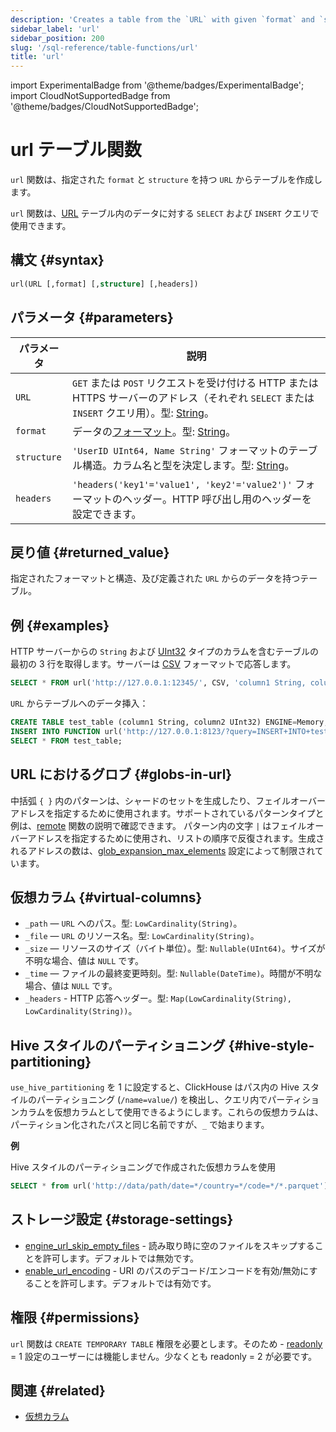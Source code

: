 ```yaml
---
description: 'Creates a table from the `URL` with given `format` and `structure`'
sidebar_label: 'url'
sidebar_position: 200
slug: '/sql-reference/table-functions/url'
title: 'url'
---
```


import ExperimentalBadge from '@theme/badges/ExperimentalBadge';
import CloudNotSupportedBadge from '@theme/badges/CloudNotSupportedBadge';


# url テーブル関数

`url` 関数は、指定された `format` と `structure` を持つ `URL` からテーブルを作成します。

`url` 関数は、[URL](../../engines/table-engines/special/url.md) テーブル内のデータに対する `SELECT` および `INSERT` クエリで使用できます。

## 構文 {#syntax}

```sql
url(URL [,format] [,structure] [,headers])
```

## パラメータ {#parameters}

| パラメータ   | 説明                                                                                                                                              |
|--------------|--------------------------------------------------------------------------------------------------------------------------------------------------|
| `URL`        | `GET` または `POST` リクエストを受け付ける HTTP または HTTPS サーバーのアドレス（それぞれ `SELECT` または `INSERT` クエリ用）。型: [String](../../sql-reference/data-types/string.md)。 |
| `format`     | データの[フォーマット](/sql-reference/formats)。型: [String](../../sql-reference/data-types/string.md)。                                                   |
| `structure`  | `'UserID UInt64, Name String'` フォーマットのテーブル構造。カラム名と型を決定します。型: [String](../../sql-reference/data-types/string.md)。     |
| `headers`    | `'headers('key1'='value1', 'key2'='value2')'` フォーマットのヘッダー。HTTP 呼び出し用のヘッダーを設定できます。                                               |

## 戻り値 {#returned_value}

指定されたフォーマットと構造、及び定義された `URL` からのデータを持つテーブル。

## 例 {#examples}

HTTP サーバーからの `String` および [UInt32](../../sql-reference/data-types/int-uint.md) タイプのカラムを含むテーブルの最初の 3 行を取得します。サーバーは [CSV](../../interfaces/formats.md#csv) フォーマットで応答します。

```sql
SELECT * FROM url('http://127.0.0.1:12345/', CSV, 'column1 String, column2 UInt32', headers('Accept'='text/csv; charset=utf-8')) LIMIT 3;
```

`URL` からテーブルへのデータ挿入：

```sql
CREATE TABLE test_table (column1 String, column2 UInt32) ENGINE=Memory;
INSERT INTO FUNCTION url('http://127.0.0.1:8123/?query=INSERT+INTO+test_table+FORMAT+CSV', 'CSV', 'column1 String, column2 UInt32') VALUES ('http interface', 42);
SELECT * FROM test_table;
```

## URL におけるグロブ {#globs-in-url}

中括弧 `{ }` 内のパターンは、シャードのセットを生成したり、フェイルオーバーアドレスを指定するために使用されます。サポートされているパターンタイプと例は、[remote](remote.md#globs-in-addresses) 関数の説明で確認できます。
パターン内の文字 `|` はフェイルオーバーアドレスを指定するために使用され、リストの順序で反復されます。生成されるアドレスの数は、[glob_expansion_max_elements](../../operations/settings/settings.md#glob_expansion_max_elements) 設定によって制限されています。

## 仮想カラム {#virtual-columns}

- `_path` — `URL` へのパス。型: `LowCardinality(String)`。
- `_file` — `URL` のリソース名。型: `LowCardinality(String)`。
- `_size` — リソースのサイズ（バイト単位）。型: `Nullable(UInt64)`。サイズが不明な場合、値は `NULL` です。
- `_time` — ファイルの最終変更時刻。型: `Nullable(DateTime)`。時間が不明な場合、値は `NULL` です。
- `_headers` - HTTP 応答ヘッダー。型: `Map(LowCardinality(String), LowCardinality(String))`。

## Hive スタイルのパーティショニング {#hive-style-partitioning}

`use_hive_partitioning` を 1 に設定すると、ClickHouse はパス内の Hive スタイルのパーティショニング (`/name=value/`) を検出し、クエリ内でパーティションカラムを仮想カラムとして使用できるようにします。これらの仮想カラムは、パーティション化されたパスと同じ名前ですが、`_` で始まります。

**例**

Hive スタイルのパーティショニングで作成された仮想カラムを使用

```sql
SELECT * from url('http://data/path/date=*/country=*/code=*/*.parquet') where _date > '2020-01-01' and _country = 'Netherlands' and _code = 42;
```

## ストレージ設定 {#storage-settings}

- [engine_url_skip_empty_files](/operations/settings/settings.md#engine_url_skip_empty_files) - 読み取り時に空のファイルをスキップすることを許可します。デフォルトでは無効です。
- [enable_url_encoding](/operations/settings/settings.md#enable_url_encoding) - URI のパスのデコード/エンコードを有効/無効にすることを許可します。デフォルトでは有効です。

## 権限 {#permissions}

`url` 関数は `CREATE TEMPORARY TABLE` 権限を必要とします。そのため - [readonly](/operations/settings/permissions-for-queries#readonly) = 1 設定のユーザーには機能しません。少なくとも readonly = 2 が必要です。

## 関連 {#related}

- [仮想カラム](/engines/table-engines/index.md#table_engines-virtual_columns)
